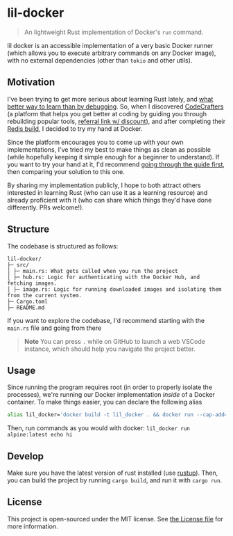 # lil-docker

> An lightweight Rust implementation of Docker's `run` command.

lil docker is an accessible implementation of a very basic Docker runner (which allows you to execute arbitrary commands on any Docker image), with no external dependencies (other than `tokio` and other utils).

## Motivation

I've been trying to get more serious about learning Rust lately, and [what better way to learn than by debugging](https://twitter.com/m1guelpf/status/1522100034875105282). So, when I discovered [CodeCrafters](https://codecrafters.io) (a platform that helps you get better at coding by guiding you through rebuilding popular tools, [referral link w/ discount](https://app.codecrafters.io/join?via=m1guelpf)), and after completing their [Redis build](https://github.com/m1guelpf/lil-redis), I decided to try my hand at Docker.

Since the platform encourages you to come up with your own implementations, I've tried my best to make things as clean as possible (while hopefully keeping it simple enough for a beginner to understand). If you want to try your hand at it, I'd recommend [going through the guide first](https://app.codecrafters.io/join?via=m1guelpf), then comparing your solution to this one.

By sharing my implementation publicly, I hope to both attract others interested in learning Rust (who can use it as a learning resource) and already proficient with it (who can share which things they'd have done differently. PRs welcome!).

## Structure

The codebase is structured as follows:

```
lil-docker/
├─ src/
│ ├─ main.rs: What gets called when you run the project
│ ├─ hub.rs: Logic for authenticating with the Docker Hub, and fetching images.
│ ├─ image.rs: Logic for running downloaded images and isolating them from the current system.
├─ Cargo.toml
├─ README.md
```

If you want to explore the codebase, I'd recommend starting with the `main.rs` file and going from there

> **Note** You can press `.` while on GitHub to launch a web VSCode instance, which should help you navigate the project better.

## Usage

Since running the program requires root (in order to properly isolate the processes), we're running our Docker implementation _inside_ of a Docker container. To make things easier, you can declare the following alias

```bash
alias lil_docker='docker build -t lil_docker . && docker run --cap-add="SYS_ADMIN" lil_docker'
```

Then, run commands as you would with docker: `lil_docker run alpine:latest echo hi`

## Develop

Make sure you have the latest version of rust installed (use [rustup](https://rustup.rs/)). Then, you can build the project by running `cargo build`, and run it with `cargo run`.

## License

This project is open-sourced under the MIT license. See [the License file](LICENSE) for more information.
